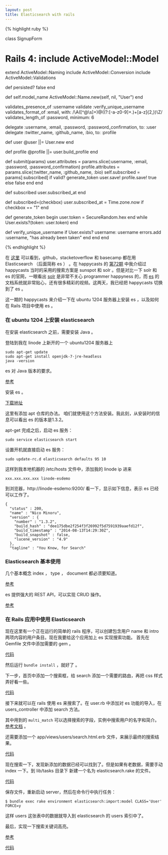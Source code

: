 ```yaml
---
layout: post
title: Elasticsearch with rails
---
```




{% highlight ruby %}

class SignupForm
  # Rails 4: include ActiveModel::Model
  extend ActiveModel::Naming
  include ActiveModel::Conversion
  include ActiveModel::Validations

  def persisted?
    false
  end

  def self.model_name
    ActiveModel::Name.new(self, nil, "User")
  end

  validates_presence_of :username
  validate :verify_unique_username
  validates_format_of :email, with: /\A([^@\s]+)@((?:[-a-z0-9]+\.)+[a-z]{2,})\Z/
  validates_length_of :password, minimum: 6

  delegate :username, :email, :password, :password_confirmation, to: :user
  delegate :twitter_name, :github_name, :bio, to: :profile

  def user
    @user ||= User.new
  end

  def profile
    @profile ||= user.build_profile
  end

  def submit(params)
    user.attributes = params.slice(:username, :email, :password, :password_confirmation)
    profile.attributes = params.slice(:twitter_name, :github_name, :bio)
    self.subscribed = params[:subscribed]
    if valid?
      generate_token
      user.save!
      profile.save!
      true
    else
      false
    end
  end

  def subscribed
    user.subscribed_at
  end

  def subscribed=(checkbox)
    user.subscribed_at = Time.zone.now if checkbox == "1"
  end

  def generate_token
    begin
      user.token = SecureRandom.hex
    end while User.exists?(token: user.token)
  end

  def verify_unique_username
    if User.exists? username: username
      errors.add :username, "has already been taken"
    end
  end
end

{% endhighlight %}

<!-- this deprecate ep#72 -->

在 [这里](http://www.elasticsearch.org/case-study/github/) 可以看到，github，stacketoverflow 和 basecamp 都在用 Elasticsearch （后面简称 es ） 。在 happycasts 的 [第72期](http://happycasts.net/episode/72) 中我介绍过 happycasts 当时的采用的搜索方案是 sunspot 和 solr 。但是对比一下 solr 和 es 的官网，一眼看出 [solr](http://lucene.apache.org/solr/) 是非常不关心 programmer happyness 的，而 [es](http://www.elasticsearch.org/) 的文档系统就非常贴心，还有很多精彩的视频。这两天，我已经把 happycasts 切换到了 es 。

这一期的 happycasts 来介绍一下在 ubuntu 1204 服务器上安装 es ，以及如何在 Rails 项目中使用 es 。

### 在 ubuntu 1204 上安装 elasticsearch

在安装 elasticsearch 之前，需要安装 Java 。

登陆到我在 linode 上新开的一个 ubuntu1204 服务器上

~~~
sudo apt-get update
sudo apt-get install openjdk-7-jre-headless
java -version
~~~

es 对 Java 版本的要求。

[参考](http://www.elasticsearch.org/guide/en/elasticsearch/reference/current/setup.html)

安装 es 。

[下载地址](http://www.elasticsearch.org/overview/elkdownloads/)

这里有添加 apt 仓库的办法。 咱们就使用这个方法安装。我此刻，从安装时的信息可以看出 es 的版本是1.3.2。

apt-get 完成之后，启动 es 服务：

~~~
sudo service elasticsearch start
~~~

设置开机就直接启动 es 服务：

~~~
sudo update-rc.d elasticsearch defaults 95 10
~~~

这样到我本地机器的 /etc/hosts 文件中，添加我的 linode ip 进来

~~~
xxx.xxx.xxx.xxx linode-esdemo
~~~

到浏览器，http://linode-esdemo:9200/ 看一下，显示如下信息，表示 es 已经可以工作了。

~~~
{
  "status" : 200,
  "name" : "Nico Minoru",
  "version" : {
    "number" : "1.3.2",
    "build_hash" : "dee175dbe2f254f3f26992f5d7591939aaefd12f",
    "build_timestamp" : "2014-08-13T14:29:30Z",
    "build_snapshot" : false,
    "lucene_version" : "4.9"
  },
  "tagline" : "You Know, for Search"
~~~

### Elasticsearch 基本使用

几个基本概念 index ， type ， document 都必须要知道。

[参考](http://www.elasticsearch.org/guide/en/elasticsearch/reference/current/_basic_concepts.html)

es 提供强大的 REST API，可以实现 CRUD 操作。

[参考](http://joelabrahamsson.com/elasticsearch-101/)


### 在 Rails 应用中使用 Elasticsearch

现在这里有一个正在运行的简单的 rails 程序，可以创建包含用户 name 和 intro 两项内容的用户条目。现在我要给这个应用加上 es 实现搜索功能。
首先在 Gemfile 文件中添加需要的 gem 。

[代码](https://github.com/happycasts/episode-104-demo/commit/df1dcc8973012e195532f0829add822b52b5116c)

然后运行 `bundle install` ，就好了 。


下一步，首页中添加一个搜索框，给 search 添加一个需要的路由，再把 css 样式弄好看一些。

[代码](https://github.com/happycasts/episode-104-demo/commit/99043a1bbb159f575ae0a2f794768972fc89b390)


接下来就可以在 rails 使用 es 来搜索了。在 user.rb 中添加对 es 功能的导入，在 users_controller 中添加 search 方法。

其中用到的 `multi_match` 可以选择搜索的字段，实例中搜索用户的名字和简介。[参考文档](http://www.elasticsearch.org/guide/en/elasticsearch/reference/current/query-dsl-multi-match-query.html) 。

还需要添加一个  app/views/users/search.html.erb 文件，来展示最终的搜索结果。

[代码](https://github.com/happycasts/episode-104-demo/commit/c2814a6b0f2bf743f72cbc8b44285463870f87d6)


现在搜索一下，发现新添加的数据已经可以找到了。但是如果有老数据，需要手动 index 一下。到 lib/tasks 目录下
新建一个名为 elasticsearch.rake 的文件。

[代码](https://github.com/happycasts/episode-104-demo/commit/8ca7e04e708a84dd397f813bb475a4030f9c0b0f)

保存文件，重新启动 server，然后在命令行中执行任务：

~~~
$ bundle exec rake environment elasticsearch:import:model CLASS='User' FORCE=y
~~~

这样 users 这张表中的数据就导入到 elasticsearch 的 users 索引中了。

最后，实现一下搜索关键词高亮。

[参考](http://www.elasticsearch.org/guide/en/elasticsearch/reference/current/search-request-highlighting.html)

[代码](https://github.com/happycasts/episode-104-demo/commit/ca07bd77c4f88c20a38f901f70854b12a8dbaa16)

